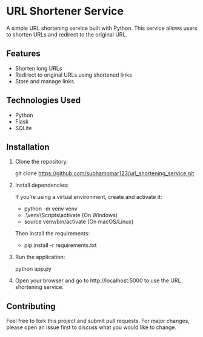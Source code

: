 # URL Shortener Service

A simple URL shortening service built with Python. This service allows users to shorten URLs and redirect to the original URL.

## Features
- Shorten long URLs
- Redirect to original URLs using shortened links
- Store and manage links

## Technologies Used
- Python
- Flask
- SQLite

## Installation

1. Clone the repository:

   git clone https://github.com/subhamomar123/url_shortening_service.git

2. Install dependencies:

   If you’re using a virtual environment, create and activate it:

    - python -m venv venv
    - .\venv\Scripts\activate   (On Windows)
    - source venv/bin/activate   (On macOS/Linux)

   Then install the requirements:

    - pip install -r requirements.txt
 
3. Run the application:

   python app.py

4. Open your browser and go to http://localhost:5000 to use the URL shortening service.

## Contributing

Feel free to fork this project and submit pull requests. For major changes, please open an issue first to discuss what you would like to change.

